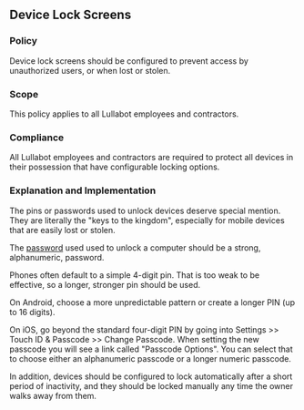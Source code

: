 ## Device Lock Screens

### Policy
Device lock screens should be configured to prevent access by unauthorized users, or when lost or stolen.

### Scope
This policy applies to all Lullabot employees and contractors.

### Compliance
All Lullabot employees and contractors are required to protect all devices in their possession that have configurable locking options.

### Explanation and Implementation

The pins or passwords used to unlock devices deserve special mention. They are literally the "keys to the kingdom", especially for mobile devices that are easily lost or stolen.

The [password](../access/passwords.md) used used to unlock a computer should be a strong, alphanumeric, password.

Phones often default to a simple 4-digit pin. That is too weak to be effective, so a longer, stronger pin should be used.

On Android, choose a more unpredictable pattern or create a longer PIN (up to 16 digits).

On iOS, go beyond the standard four-digit PIN by going into Settings >> Touch ID & Passcode >> Change Passcode. When setting the new passcode you will see a link called "Passcode Options". You can select that to choose either an alphanumeric passcode or a longer numeric passcode.

In addition, devices should be configured to lock automatically after a short period of inactivity, and they should be locked manually any time the owner walks away from them.